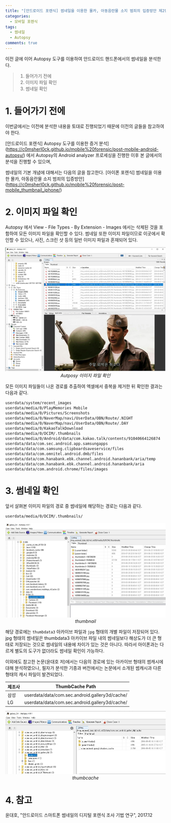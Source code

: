 ```yaml
---
title: "[안드로이드 포렌식] 썸네일을 이용한 몰카, 아동음란물 소지 범죄의 입증방안 제2편"
categories:
  - 모바일 포렌식
tags:
  - 썸네일
  - Autopsy
comments: true
---
```


이전 글에 이어 Autopsy 도구를 이용하여 안드로이드 핸드폰에서의 썸네일을 분석한다.

> 1. 들어가기 전에
> 2. 이미지 파일 확인
> 3. 썸네일 확인

# 1. 들어가기 전에

이번글에서는 이전에 분석한 내용을 토대로 진행되었기 때문에 이전의 글들을 참고하여야 한다.

[안드로이드 포렌식] Autopsy 도구를 이용한 증거 분석](https://c0msherl0ck.github.io/mobile%20forensic/post-mobile-android-autopsy/)
에서 Autopsy의 Android analyzer 프로세싱을 진행한 이후 본 글에서의 분석을 진행할 수 있으며,

썸네일의 기본 개념에 대해서는 다음의 글을 참고한다. 
[아이폰 포렌식] 썸네일을 이용한 몰카, 아동음란물 소지 범죄의 입증방안](https://c0msherl0ck.github.io/mobile%20forensic/post-mobile_thumbnail_iphone/)



# 2. 이미지 파일 확인

Autopsy 에서 View - File Types - By Extension - Images 에서는 삭제된 것을 포함하여 모든 이미지 파일을 확인할 수 있다.
썸네일 또한 이미지 파일이므로 이곳에서 확인할 수 있으나, 사진, 스크린 샷 등의 일반 이미지 파일과 혼재되어 있다.

<center><p><img src="/assets/2020-06-01-post_mobile_thumbnail_android/image.jpg"><br><em>Autposy 이미지 파일 확인</em></p></center>

모든 이미지 파일들이 나온 경로를 추출하여 엑셀에서 중복을 제거한 뒤 확인한 결과는 다음과 같다.

```
userdata/system/recent_images
userdata/media/0/PlayMemories Mobile
userdata/media/0/Pictures/Screenshots
userdata/media/0/NaverMap/navi/UserData/OBN/Route/.NIGHT
userdata/media/0/NaverMap/navi/UserData/OBN/Route/.DAY
userdata/media/0/KakaoTalkDownload
userdata/media/0/DCIM/.thumbnails
userdata/media/0/Android/data/com.kakao.talk/contents/91040664126874
userdata/data/com.sec.android.app.samsungapps
userdata/data/com.samsung.clipboardsaveservice/files
userdata/data/com.omnitel.android.dmb/files
userdata/data/com.hanabank.ebk.channel.android.hananbank/aria/temp
userdata/data/com.hanabank.ebk.channel.android.hananbank/aria
userdata/data/com.android.chrome/files/images
```

# 3. 썸네일 확인

앞서 살펴본 이미지 파일의 경로 중 썸네일에 해당하는 경로는 다음과 같다.

```
userdata/media/0/DCIM/.thumbnails/
```

<center><p><img src="/assets/2020-06-01-post_mobile_thumbnail_android/thumbnail.jpg"><br><em>thumbnail</em></p></center>

해당 경로에는 `thumbdata3` 아카이브 파일과 `jpg` 형태의 개별 파일이 저장되어 있다.
jpg 형태의 썸네일은 thumbdata3 아카이브 파일 내의 썸네일보다 해상도가 더 큰 형태로 저장되는 것으로 썸네일의 내용에 차이가 있는 것은 아니다. 
따라서 아이폰과는 다르게 별도의 도구가 없더라도 썸네일 확인이 가능하다.

이외에도 참고한 논문(윤대호 저)에서는 다음의 경로에 있는 아카이브 형태의 썸캐시에 대해 분석하였으나, 
필자가 분석한 기종과 버전에서는 논문에서 소개된 썸캐시과 다른 형태의 캐시 파일이 발견되었다.

|제조사|ThumbCache Path|
|---|---|
|삼성|userdata/data/com.sec.android.gallery3d/cache/|
|LG|userdata/data/com.sec.android.gallery3d/cache/|

<center><p><img src="/assets/2020-06-01-post_mobile_thumbnail_android/thumbcache.jpg"><br><em>thumbcache</em></p></center>

# 4. 참고

윤대호, "안드로이드 스마트폰 썸네일의 디지털 포렌식 조사 기법 연구", 2017.12
